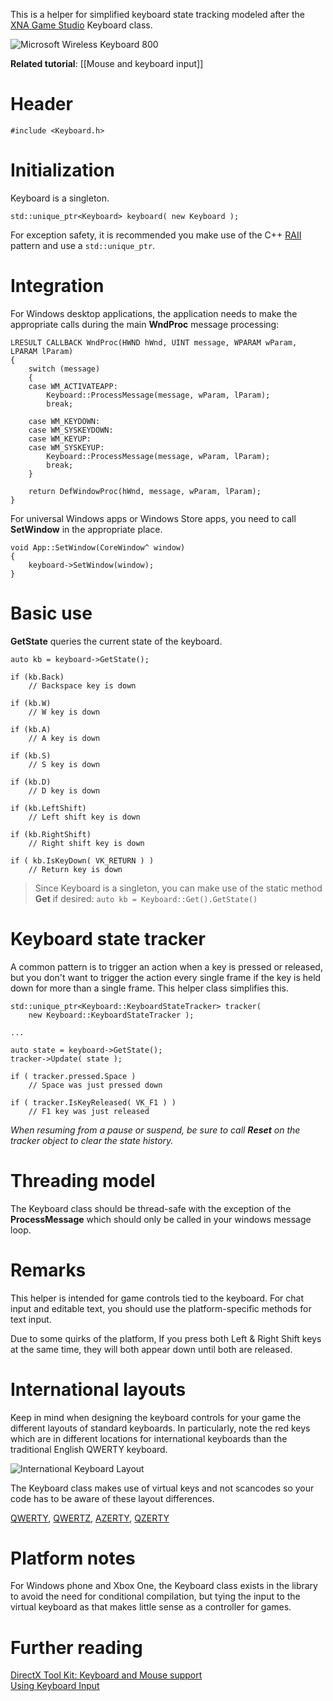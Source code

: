 This is a helper for simplified keyboard state tracking modeled after the [XNA Game Studio](https://msdn.microsoft.com/en-us/library/microsoft.xna.framework.input.keyboard.aspx) Keyboard class.

![Microsoft Wireless Keyboard 800](https://github.com/Microsoft/DirectXTK/wiki/images/wirelesskeyboard.jpg)

**Related tutorial**: [[Mouse and keyboard input]]

# Header 
    #include <Keyboard.h>

# Initialization
Keyboard is a singleton.

    std::unique_ptr<Keyboard> keyboard( new Keyboard );

For exception safety, it is recommended you make use of the C++ [RAII](http://en.wikipedia.org/wiki/Resource_Acquisition_Is_Initialization) pattern and use a ``std::unique_ptr``.

# Integration
For Windows desktop applications, the application needs to make the appropriate calls during the main **WndProc** message processing:

    LRESULT CALLBACK WndProc(HWND hWnd, UINT message, WPARAM wParam, LPARAM lParam)
    {
        switch (message)
        {
        case WM_ACTIVATEAPP:
            Keyboard::ProcessMessage(message, wParam, lParam);
            break;

        case WM_KEYDOWN:
        case WM_SYSKEYDOWN:
        case WM_KEYUP:
        case WM_SYSKEYUP:
            Keyboard::ProcessMessage(message, wParam, lParam);
            break;
        }

        return DefWindowProc(hWnd, message, wParam, lParam);
    }

For universal Windows apps or Windows Store apps, you need to call **SetWindow** in the appropriate place.

    void App::SetWindow(CoreWindow^ window)
    {
        keyboard->SetWindow(window);
    }

# Basic use

**GetState** queries the current state of the keyboard.

    auto kb = keyboard->GetState();

    if (kb.Back)
        // Backspace key is down

    if (kb.W)
        // W key is down

    if (kb.A)
        // A key is down

    if (kb.S)
        // S key is down

    if (kb.D)
        // D key is down

    if (kb.LeftShift)
        // Left shift key is down

    if (kb.RightShift)
        // Right shift key is down

    if ( kb.IsKeyDown( VK_RETURN ) )
        // Return key is down

> Since Keyboard is a singleton, you can make use of the static method **Get** if desired: ``auto kb = Keyboard::Get().GetState()``

# Keyboard state tracker

A common pattern is to trigger an action when a key is pressed or released, but you don't want to trigger the action every single frame if the key is held down for more than a single frame. This helper class simplifies this.

    std::unique_ptr<Keyboard::KeyboardStateTracker> tracker(
        new Keyboard::KeyboardStateTracker );

    ...

    auto state = keyboard->GetState();
    tracker->Update( state );

    if ( tracker.pressed.Space )
        // Space was just pressed down

    if ( tracker.IsKeyReleased( VK_F1 ) )
        // F1 key was just released

_When resuming from a pause or suspend, be sure to call **Reset** on the tracker object to clear the state history._

# Threading model
The Keyboard class should be thread-safe with the exception of the **ProcessMessage** which should only be called in your windows message loop.

# Remarks
This helper is intended for game controls tied to the keyboard. For chat input and editable text, you should use the platform-specific methods for text input.

Due to some quirks of the platform, If you press both Left & Right Shift keys at the same time, they will both appear down until both are released.

# International layouts
Keep in mind when designing the keyboard controls for your game the different layouts of standard keyboards.  In particularly, note the red keys which are in different locations for international keyboards than the traditional English QWERTY keyboard.

![International Keyboard Layout](https://github.com/Microsoft/DirectXTK/wiki/images/KeyboardInternational.png)

The Keyboard class makes use of virtual keys and not scancodes so your code has to be aware of these layout differences.

[QWERTY](https://en.wikipedia.org/wiki/QWERTY), [QWERTZ](https://en.wikipedia.org/wiki/QWERTZ), [AZERTY](https://en.wikipedia.org/wiki/AZERTY), [QZERTY](https://en.wikipedia.org/wiki/Keyboard_layout#QZERTY)

# Platform notes

For Windows phone and Xbox One, the Keyboard class exists in the library to avoid the need for conditional compilation, but tying the input to the virtual keyboard as that makes little sense as a controller for games.

# Further reading
[DirectX Tool Kit: Keyboard and Mouse support](http://blogs.msdn.com/b/chuckw/archive/2015/08/06/directx-tool-kit-keyboard-and-mouse-support.aspx)  
[Using Keyboard Input](https://msdn.microsoft.com/en-us/library/windows/desktop/ms646268.aspx)  